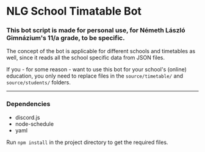 # NLG School Timatable Bot

### This bot script is made for personal use, for Németh László Gimnázium's 11/a grade, to be specific.

The concept of the bot is applicable for different schools and timetables as well, since it reads all the school specific data from JSON files.

If you - for some reason - want to use this bot for your school's (online) education, you only need to replace files in the `source/timetable/` and `source/students/` folders.

---

### Dependencies

- discord.js
- node-schedule
- yaml

Run `npm install` in the project directory to get the required files.

